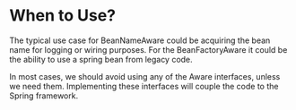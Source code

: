 # When to Use?
The typical use case for BeanNameAware could be acquiring the bean name for logging or wiring purposes. For the BeanFactoryAware it could be the ability to use a spring bean from legacy code.

In most cases, we should avoid using any of the Aware interfaces, unless we need them. Implementing these interfaces will couple the code to the Spring framework.